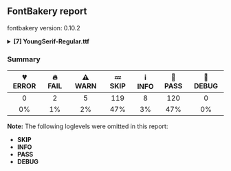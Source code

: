 ## FontBakery report

fontbakery version: 0.10.2

<details><summary><b>[7] YoungSerif-Regular.ttf</b></summary><div><details><summary>🔥 <b>FAIL:</b> Check if the vertical metrics of a family are similar to the same family hosted on Google Fonts. (<a href="https://font-bakery.readthedocs.io/en/stable/fontbakery/profiles/googlefonts.html#com.google.fonts/check/vertical_metrics_regressions">com.google.fonts/check/vertical_metrics_regressions</a>)</summary><div>


* 🔥 **FAIL** Young Serif Regular: OS/2 sTypoAscender is 930 when it should be 1046 [code: bad-typo-ascender]
* 🔥 **FAIL** Young Serif Regular: OS/2 sTypoDescender is -275 when it should be -366 [code: bad-typo-descender]
* 🔥 **FAIL** Young Serif Regular: hhea Ascender is 930 when it should be 1046 [code: bad-hhea-ascender]
* 🔥 **FAIL** Young Serif Regular: hhea Descender is -275 when it should be -366 [code: bad-hhea-descender]
</div></details><details><summary>🔥 <b>FAIL:</b> Do we have the latest version of FontBakery installed? (<a href="https://font-bakery.readthedocs.io/en/stable/fontbakery/profiles/universal.html#com.google.fonts/check/fontbakery_version">com.google.fonts/check/fontbakery_version</a>)</summary><div>


* 🔥 **FAIL** Current FontBakery version is 0.10.2, while a newer 0.10.4 is already available. Please upgrade it with 'pip install -U fontbakery' [code: outdated-fontbakery]
</div></details><details><summary>⚠ <b>WARN:</b> Check for codepoints not covered by METADATA subsets. (<a href="https://font-bakery.readthedocs.io/en/stable/fontbakery/profiles/googlefonts.html#com.google.fonts/check/metadata/unreachable_subsetting">com.google.fonts/check/metadata/unreachable_subsetting</a>)</summary><div>


* ⚠ **WARN** The following codepoints supported by the font are not covered by
    any subsets defined in the font's metadata file, and will never
    be served. You can solve this by either manually adding additional
    subset declarations to METADATA.pb, or by editing the glyphset
    definitions.

 * U+02BD MODIFIER LETTER REVERSED COMMA: not included in any glyphset definition
 * U+02BE MODIFIER LETTER RIGHT HALF RING: not included in any glyphset definition
 * U+02BF MODIFIER LETTER LEFT HALF RING: not included in any glyphset definition
 * U+02C7 CARON: try adding one of: tifinagh, yi, canadian-aboriginal
 * U+02C8 MODIFIER LETTER VERTICAL LINE: not included in any glyphset definition
 * U+02CA MODIFIER LETTER ACUTE ACCENT: not included in any glyphset definition
 * U+02CB MODIFIER LETTER GRAVE ACCENT: not included in any glyphset definition
 * U+02CC MODIFIER LETTER LOW VERTICAL LINE: not included in any glyphset definition
 * U+02D8 BREVE: try adding one of: yi, canadian-aboriginal
 * U+02D9 DOT ABOVE: try adding one of: yi, canadian-aboriginal
 * U+02DB OGONEK: try adding one of: yi, canadian-aboriginal
 * U+02DD DOUBLE ACUTE ACCENT: not included in any glyphset definition
 * U+0302 COMBINING CIRCUMFLEX ACCENT: try adding one of: math, tifinagh, coptic, cherokee
 * U+0306 COMBINING BREVE: try adding one of: tifinagh, old-permic
 * U+0307 COMBINING DOT ABOVE: try adding one of: syriac, tai-le, tifinagh, coptic, old-permic, math, malayalam, canadian-aboriginal
 * U+030A COMBINING RING ABOVE: try adding syriac
 * U+030B COMBINING DOUBLE ACUTE ACCENT: try adding one of: osage, cherokee
 * U+030C COMBINING CARON: try adding one of: tai-le, cherokee
 * U+0312 COMBINING TURNED COMMA ABOVE: not included in any glyphset definition
 * U+0326 COMBINING COMMA BELOW: not included in any glyphset definition
 * U+0327 COMBINING CEDILLA: not included in any glyphset definition
 * U+0328 COMBINING OGONEK: not included in any glyphset definition
 * U+032E COMBINING BREVE BELOW: try adding syriac
 * U+0330 COMBINING TILDE BELOW: try adding one of: math, syriac, cherokee
 * U+0331 COMBINING MACRON BELOW: try adding one of: caucasian-albanian, syriac, tifinagh, gothic, cherokee
 * U+0394 GREEK CAPITAL LETTER DELTA: try adding one of: elbasan, math, greek
 * U+03A9 GREEK CAPITAL LETTER OMEGA: try adding one of: elbasan, math, greek
 * U+03BC GREEK SMALL LETTER MU: try adding one of: greek, math
 * U+03C0 GREEK SMALL LETTER PI: try adding one of: greek, yi, math
 * U+1EA0 LATIN CAPITAL LETTER A WITH DOT BELOW: try adding vietnamese
 * U+1EA1 LATIN SMALL LETTER A WITH DOT BELOW: try adding vietnamese
 * U+1EB8 LATIN CAPITAL LETTER E WITH DOT BELOW: try adding vietnamese
 * U+1EB9 LATIN SMALL LETTER E WITH DOT BELOW: try adding vietnamese
 * U+1EBC LATIN CAPITAL LETTER E WITH TILDE: try adding vietnamese
 * U+1EBD LATIN SMALL LETTER E WITH TILDE: try adding vietnamese
 * U+1ECA LATIN CAPITAL LETTER I WITH DOT BELOW: try adding vietnamese
 * U+1ECB LATIN SMALL LETTER I WITH DOT BELOW: try adding vietnamese
 * U+1ECC LATIN CAPITAL LETTER O WITH DOT BELOW: try adding vietnamese
 * U+1ECD LATIN SMALL LETTER O WITH DOT BELOW: try adding vietnamese
 * U+1EE4 LATIN CAPITAL LETTER U WITH DOT BELOW: try adding vietnamese
 * U+1EE5 LATIN SMALL LETTER U WITH DOT BELOW: try adding vietnamese
 * U+2007 FIGURE SPACE: not included in any glyphset definition
 * U+2008 PUNCTUATION SPACE: not included in any glyphset definition
 * U+200A HAIR SPACE: not included in any glyphset definition
 * U+2010 HYPHEN: try adding one of: kaithi, sora-sompeng, lisu, yi, cham, kayah-li, sundanese, coptic, kharoshthi, syloti-nagri
 * U+2012 FIGURE DASH: not included in any glyphset definition
 * U+2015 HORIZONTAL BAR: try adding adlam
 * U+2021 DOUBLE DAGGER: try adding adlam
 * U+2030 PER MILLE SIGN: try adding adlam
 * U+2070 SUPERSCRIPT ZERO: not included in any glyphset definition
 * U+2075 SUPERSCRIPT FIVE: not included in any glyphset definition
 * U+2076 SUPERSCRIPT SIX: not included in any glyphset definition
 * U+2077 SUPERSCRIPT SEVEN: not included in any glyphset definition
 * U+2078 SUPERSCRIPT EIGHT: not included in any glyphset definition
 * U+2079 SUPERSCRIPT NINE: not included in any glyphset definition
 * U+2080 SUBSCRIPT ZERO: not included in any glyphset definition
 * U+2081 SUBSCRIPT ONE: not included in any glyphset definition
 * U+2082 SUBSCRIPT TWO: not included in any glyphset definition
 * U+2083 SUBSCRIPT THREE: not included in any glyphset definition
 * U+2084 SUBSCRIPT FOUR: not included in any glyphset definition
 * U+2085 SUBSCRIPT FIVE: not included in any glyphset definition
 * U+2086 SUBSCRIPT SIX: not included in any glyphset definition
 * U+2087 SUBSCRIPT SEVEN: not included in any glyphset definition
 * U+2088 SUBSCRIPT EIGHT: not included in any glyphset definition
 * U+2089 SUBSCRIPT NINE: not included in any glyphset definition
 * U+2105 CARE OF: not included in any glyphset definition
 * U+2106 CADA UNA: not included in any glyphset definition
 * U+2116 NUMERO SIGN: try adding cyrillic
 * U+2126 OHM SIGN: not included in any glyphset definition
 * U+212E ESTIMATED SYMBOL: not included in any glyphset definition
 * U+21E7 UPWARDS WHITE ARROW: try adding symbols
 * U+2202 PARTIAL DIFFERENTIAL: try adding math
 * U+2205 EMPTY SET: try adding math
 * U+2206 INCREMENT: try adding math
 * U+220F N-ARY PRODUCT: try adding math
 * U+2211 N-ARY SUMMATION: try adding math
 * U+2219 BULLET OPERATOR: try adding one of: math, symbols, tai-tham, yi
 * U+221A SQUARE ROOT: try adding math
 * U+221E INFINITY: try adding math
 * U+222B INTEGRAL: try adding math
 * U+2248 ALMOST EQUAL TO: try adding math
 * U+2260 NOT EQUAL TO: try adding math
 * U+2264 LESS-THAN OR EQUAL TO: try adding math
 * U+2265 GREATER-THAN OR EQUAL TO: try adding math
 * U+2317 VIEWDATA SQUARE: try adding symbols
 * U+2318 PLACE OF INTEREST SIGN: try adding symbols
 * U+2325 OPTION KEY: try adding symbols
 * U+25A0 BLACK SQUARE: try adding symbols
 * U+25A1 WHITE SQUARE: try adding symbols
 * U+25B2 BLACK UP-POINTING TRIANGLE: try adding symbols
 * U+25B3 WHITE UP-POINTING TRIANGLE: try adding one of: math, symbols
 * U+25B6 BLACK RIGHT-POINTING TRIANGLE: try adding symbols
 * U+25B7 WHITE RIGHT-POINTING TRIANGLE: try adding one of: math, symbols
 * U+25BC BLACK DOWN-POINTING TRIANGLE: try adding symbols
 * U+25BD WHITE DOWN-POINTING TRIANGLE: try adding one of: math, symbols
 * U+25C0 BLACK LEFT-POINTING TRIANGLE: try adding symbols
 * U+25C1 WHITE LEFT-POINTING TRIANGLE: try adding one of: math, symbols
 * U+25C6 BLACK DIAMOND: try adding symbols
 * U+25C7 WHITE DIAMOND: try adding symbols
 * U+25CA LOZENGE: try adding one of: math, symbols
 * U+25CB WHITE CIRCLE: try adding symbols
 * U+25CC DOTTED CIRCLE: try adding one of: zanabazar-square, lepcha, nko, soyombo, malayalam, buhid, limbu, grantha, wancho, gurmukhi, siddham, khmer, batak, manichaean, kannada, osage, buginese, new-tai-lue, miao, elbasan, khojki, tai-le, lao, masaram-gondi, duployan, dogra, ahom, tifinagh, mahajani, mongolian, phags-pa, tibetan, gujarati, sinhala, kayah-li, khudawadi, tamil, takri, marchen, syriac, symbols, pahawh-hmong, gunjala-gondi, sundanese, hanunoo, music, balinese, brahmi, old-permic, psalter-pahlavi, syloti-nagri, modi, yi, cham, coptic, newa, telugu, thaana, thai, javanese, oriya, meetei-mayek, tagbanwa, hebrew, bassa-vah, bhaiksuki, mandaic, devanagari, hanifi-rohingya, rejang, sogdian, tai-viet, bengali, chakma, caucasian-albanian, myanmar, sharada, tagalog, math, adlam, kaithi, mende-kikakui, tirhuta, kharoshthi
 * U+25CF BLACK CIRCLE: try adding symbols
 * U+2B1B BLACK LARGE SQUARE: try adding symbols
 * U+2B1C WHITE LARGE SQUARE: try adding symbols
 * U+2B98 THREE-D TOP-LIGHTED LEFTWARDS EQUILATERAL ARROWHEAD: try adding symbols
 * U+2B99 THREE-D RIGHT-LIGHTED UPWARDS EQUILATERAL ARROWHEAD: try adding symbols
 * U+2B9A THREE-D TOP-LIGHTED RIGHTWARDS EQUILATERAL ARROWHEAD: try adding symbols
 * U+2B9B THREE-D LEFT-LIGHTED DOWNWARDS EQUILATERAL ARROWHEAD: try adding symbols
 * U+2B9C BLACK LEFTWARDS EQUILATERAL ARROWHEAD: try adding symbols
 * U+2B9D BLACK UPWARDS EQUILATERAL ARROWHEAD: try adding symbols
 * U+2B9E BLACK RIGHTWARDS EQUILATERAL ARROWHEAD: try adding symbols
 * U+2B9F BLACK DOWNWARDS EQUILATERAL ARROWHEAD: try adding symbols
 * U+E133 : not included in any glyphset definition
 * U+E134 : not included in any glyphset definition
 * U+FB00 LATIN SMALL LIGATURE FF: not included in any glyphset definition
 * U+FB01 LATIN SMALL LIGATURE FI: not included in any glyphset definition
 * U+FB02 LATIN SMALL LIGATURE FL: not included in any glyphset definition
 * U+FB03 LATIN SMALL LIGATURE FFI: not included in any glyphset definition
 * U+FB04 LATIN SMALL LIGATURE FFL: not included in any glyphset definition

Or you can add the above codepoints to one of the subsets supported by the font: `latin`, `latin-ext` [code: unreachable-subsetting]
</div></details><details><summary>⚠ <b>WARN:</b> Glyphs are similiar to Google Fonts version? (<a href="https://font-bakery.readthedocs.io/en/stable/fontbakery/profiles/googlefonts.html#com.google.fonts/check/production_glyphs_similarity">com.google.fonts/check/production_glyphs_similarity</a>)</summary><div>


* ⚠ **WARN** Following glyphs differ greatly from Google Fonts version:
	* .notdef
	* A
	* AE
	* AEacute
	* Aacute
	* Abreve
	* Acircumflex
	* Adieresis
	* Agrave
	* Amacron
	* Aogonek
	* Aring
	* Aringacute
	* Atilde
	* B
	* C
	* Cacute
	* Ccaron
	* Ccedilla
	* Ccircumflex
	* Cdotaccent
	* D
	* Dcaron
	* Dcroat
	* Dmacronbelow
	* E
	* Eacute
	* Ebreve
	* Ecaron
	* Ecircumflex
	* Edieresis
	* Edotaccent
	* Egrave
	* Emacron
	* Eng
	* Eogonek
	* Eth
	* Euro
	* F
	* G
	* Gbreve
	* Gcaron
	* Gcircumflex
	* Gdotaccent
	* H
	* Hbar
	* Hcircumflex
	* I
	* IJ
	* Iacute
	* Ibreve
	* Icircumflex
	* Idieresis
	* Idotaccent
	* Igrave
	* Imacron
	* Iogonek
	* Itilde
	* J
	* Jcircumflex
	* K
	* L
	* Lacute
	* Lcaron
	* Ldot
	* Lmacronbelow
	* Lslash
	* M
	* N
	* Nacute
	* Ncaron
	* Nmacronbelow
	* Ntilde
	* O
	* OE
	* Oacute
	* Obreve
	* Ocircumflex
	* Odieresis
	* Ograve
	* Ohungarumlaut
	* Omacron
	* Oslash
	* Oslashacute
	* Otilde
	* P
	* Q
	* R
	* Racute
	* Rcaron
	* Rmacronbelow
	* S
	* Sacute
	* Scaron
	* Scedilla
	* Scircumflex
	* T
	* Tbar
	* Tcaron
	* Thorn
	* Tmacronbelow
	* U
	* Uacute
	* Ubreve
	* Ucircumflex
	* Udieresis
	* Ugrave
	* Uhungarumlaut
	* Umacron
	* Uogonek
	* Uring
	* Utilde
	* V
	* W
	* Wacute
	* Wcircumflex
	* Wdieresis
	* Wgrave
	* X
	* Y
	* Yacute
	* Ycircumflex
	* Ydieresis
	* Ygrave
	* Z
	* Zacute
	* Zcaron
	* Zdotaccent
	* a
	* aacute
	* abreve
	* acircumflex
	* adieresis
	* ae
	* aeacute
	* agrave
	* amacron
	* ampersand
	* aogonek
	* approxequal
	* aring
	* aringacute
	* asciicircum
	* asciitilde
	* asterisk
	* at
	* atilde
	* b
	* backslash
	* bar
	* braceleft
	* braceright
	* bracketleft
	* bracketright
	* breve
	* brokenbar
	* bullet
	* c
	* cacute
	* caron
	* ccaron
	* ccedilla
	* ccircumflex
	* cdotaccent
	* cedilla
	* cent
	* circle
	* circumflex
	* colon
	* comma
	* copyright
	* currency
	* d
	* dagger
	* daggerdbl
	* dcaron
	* dcroat
	* degree
	* dieresis
	* divide
	* dmacronbelow
	* dollar
	* dotlessi
	* e
	* eacute
	* ebreve
	* ecaron
	* ecircumflex
	* edieresis
	* edotaccent
	* egrave
	* eight
	* eight.dnom
	* eight.lf
	* eight.numr
	* eight.tf
	* eight.tosf
	* ellipsis
	* emacron
	* emdash
	* emptyset
	* endash
	* eng
	* eogonek
	* equal
	* estimated
	* eth
	* exclam
	* exclamdown
	* f
	* f_f
	* f_f_i
	* f_f_ij
	* f_f_l
	* f_i
	* f_l
	* figuredash
	* filledbox
	* five
	* five.dnom
	* five.lf
	* five.numr
	* five.tf
	* five.tosf
	* florin
	* four
	* four.dnom
	* four.lf
	* four.numr
	* four.tf
	* four.tosf
	* fraction
	* g
	* gbreve
	* gcaron
	* gcircumflex
	* gdotaccent
	* germandbls
	* greater
	* greaterequal
	* guillemotleft
	* guillemotright
	* guilsinglleft
	* guilsinglright
	* h
	* hbar
	* hcircumflex
	* hungarumlaut
	* hyphen
	* i
	* i.loclTRK
	* iacute
	* ibreve
	* icircumflex
	* idieresis
	* igrave
	* ij
	* imacron
	* infinity
	* integral
	* iogonek
	* itilde
	* j
	* jcircumflex
	* k
	* kgreenlandic
	* l
	* lacute
	* lcaron
	* ldot
	* less
	* lessequal
	* lmacronbelow
	* logicalnot
	* lozenge
	* lslash
	* m
	* minus
	* multiply
	* n
	* nacute
	* napostrophe
	* ncaron
	* nine
	* nine.dnom
	* nine.lf
	* nine.numr
	* nine.tf
	* nine.tosf
	* nmacronbelow
	* notequal
	* ntilde
	* numbersign
	* o
	* oacute
	* obreve
	* ocircumflex
	* odieresis
	* oe
	* ogonek
	* ograve
	* ohungarumlaut
	* omacron
	* one
	* one.dnom
	* one.lf
	* one.numr
	* one.tf
	* one.tosf
	* onehalf
	* onequarter
	* ordfeminine
	* ordmasculine
	* oslash
	* oslashacute
	* otilde
	* p
	* paragraph
	* parenleft
	* parenright
	* partialdiff
	* percent
	* perthousand
	* pi
	* plus
	* plusminus
	* product
	* q
	* question
	* questiondown
	* quotedbl
	* quotedblbase
	* quotedblleft
	* quotedblright
	* quoteleft
	* quoteright
	* quotesinglbase
	* r
	* racute
	* radical
	* rcaron
	* registered
	* ring
	* rmacronbelow
	* s
	* sacute
	* scaron
	* scedilla
	* scircumflex
	* second
	* section
	* semicolon
	* seven
	* seven.dnom
	* seven.lf
	* seven.numr
	* seven.tf
	* seven.tosf
	* six
	* six.dnom
	* six.lf
	* six.numr
	* six.tf
	* six.tosf
	* slash
	* sterling
	* summation
	* t
	* tbar
	* tcaron
	* thorn
	* three
	* three.dnom
	* three.lf
	* three.numr
	* three.tf
	* three.tosf
	* threequarters
	* tilde
	* tildecomb
	* tmacronbelow
	* trademark
	* triagdn
	* triagup
	* two
	* two.dnom
	* two.lf
	* two.numr
	* two.tf
	* two.tosf
	* u
	* uacute
	* ubreve
	* ucircumflex
	* udieresis
	* ugrave
	* uhungarumlaut
	* umacron
	* underscore
	* uni004A0301
	* uni006A0301
	* uni00B2
	* uni00B3
	* uni00B5
	* uni00B9
	* uni0122
	* uni0123
	* uni0136
	* uni0137
	* uni013B
	* uni013C
	* uni0145
	* uni0146
	* uni0156
	* uni0157
	* uni0162
	* uni0163
	* uni018F
	* uni019D
	* uni01EA
	* uni01EB
	* uni0218
	* uni0219
	* uni021A
	* uni021B
	* uni0232
	* uni0233
	* uni0237
	* uni0259
	* uni0272
	* uni0302
	* uni0306
	* uni0308
	* uni030A
	* uni030B
	* uni030C
	* uni0327
	* uni0328
	* uni032E
	* uni0394
	* uni03A9
	* uni03BC
	* uni1E08
	* uni1E09
	* uni1E0C
	* uni1E0D
	* uni1E14
	* uni1E15
	* uni1E16
	* uni1E17
	* uni1E1C
	* uni1E1D
	* uni1E20
	* uni1E21
	* uni1E24
	* uni1E25
	* uni1E2A
	* uni1E2B
	* uni1E2E
	* uni1E2F
	* uni1E36
	* uni1E37
	* uni1E42
	* uni1E43
	* uni1E44
	* uni1E45
	* uni1E46
	* uni1E47
	* uni1E4C
	* uni1E4D
	* uni1E4E
	* uni1E4F
	* uni1E50
	* uni1E51
	* uni1E52
	* uni1E53
	* uni1E5A
	* uni1E5B
	* uni1E60
	* uni1E61
	* uni1E62
	* uni1E63
	* uni1E64
	* uni1E65
	* uni1E66
	* uni1E67
	* uni1E68
	* uni1E69
	* uni1E6C
	* uni1E6D
	* uni1E78
	* uni1E79
	* uni1E7A
	* uni1E7B
	* uni1E8E
	* uni1E8F
	* uni1E92
	* uni1E93
	* uni1E97
	* uni1E9E
	* uni1EA0
	* uni1EA1
	* uni1EB8
	* uni1EB9
	* uni1EBC
	* uni1EBD
	* uni1ECA
	* uni1ECB
	* uni1ECC
	* uni1ECD
	* uni1EE4
	* uni1EE5
	* uni1EF8
	* uni1EF9
	* uni2010
	* uni2015
	* uni2070
	* uni2074
	* uni2075
	* uni2076
	* uni2077
	* uni2078
	* uni2079
	* uni2080
	* uni2081
	* uni2082
	* uni2083
	* uni2084
	* uni2085
	* uni2086
	* uni2087
	* uni2088
	* uni2089
	* uni2105
	* uni2106
	* uni2113
	* uni2116
	* uni2126
	* uni21E7
	* uni2206
	* uni2215
	* uni2219
	* uni2317
	* uni2318
	* uni2325
	* uni25A1
	* uni25B3
	* uni25B6
	* uni25B7
	* uni25BD
	* uni25C0
	* uni25C1
	* uni25C6
	* uni25C7
	* uni25CF
	* uni2B1B
	* uni2B1C
	* uni2B98
	* uni2B99
	* uni2B9A
	* uni2B9B
	* uni2B9C
	* uni2B9D
	* uni2B9E
	* uni2B9F
	* uogonek
	* uring
	* utilde
	* v
	* w
	* wacute
	* wcircumflex
	* wdieresis
	* wgrave
	* x
	* y
	* yacute
	* ycircumflex
	* ydieresis
	* yen
	* ygrave
	* z
	* zacute
	* zcaron
	* zdotaccent
	* zero
	* zero.dnom
	* zero.dnom.zero
	* zero.lf
	* zero.lf.zero
	* zero.numr
	* zero.numr.zero
	* zero.tf
	* zero.tf.zero
	* zero.tosf
	* zero.tosf.zero and zero.zero
</div></details><details><summary>⚠ <b>WARN:</b> Is there kerning info for non-ligated sequences? (<a href="https://font-bakery.readthedocs.io/en/stable/fontbakery/profiles/googlefonts.html#com.google.fonts/check/kerning_for_non_ligated_sequences">com.google.fonts/check/kerning_for_non_ligated_sequences</a>)</summary><div>


* ⚠ **WARN** GPOS table lacks kerning info for the following non-ligated sequences:

	- f + f

	- f + i

	- i + f

	- f + l

	- l + f

	- i + l [code: lacks-kern-info]
</div></details><details><summary>⚠ <b>WARN:</b> Check if each glyph has the recommended amount of contours. (<a href="https://font-bakery.readthedocs.io/en/stable/fontbakery/profiles/universal.html#com.google.fonts/check/contour_count">com.google.fonts/check/contour_count</a>)</summary><div>


* ⚠ **WARN** This check inspects the glyph outlines and detects the total number of contours in each of them. The expected values are infered from the typical ammounts of contours observed in a large collection of reference font families. The divergences listed below may simply indicate a significantly different design on some of your glyphs. On the other hand, some of these may flag actual bugs in the font such as glyphs mapped to an incorrect codepoint. Please consider reviewing the design and codepoint assignment of these to make sure they are correct.

The following glyphs do not have the recommended number of contours:

	- Glyph name: aogonek	Contours detected: 3	Expected: 2

	- Glyph name: eogonek	Contours detected: 3	Expected: 2

	- Glyph name: Uogonek	Contours detected: 2	Expected: 1

	- Glyph name: uogonek	Contours detected: 2	Expected: 1

	- Glyph name: uni01EA	Contours detected: 3	Expected: 2

	- Glyph name: uni01EB	Contours detected: 3	Expected: 2

	- Glyph name: uni1E08	Contours detected: 3	Expected: 2

	- Glyph name: uni1E09	Contours detected: 3	Expected: 2

	- Glyph name: uni1E1C	Contours detected: 3	Expected: 2

	- Glyph name: uni1E1D	Contours detected: 4	Expected: 3

	- Glyph name: Uogonek	Contours detected: 2	Expected: 1

	- Glyph name: aogonek	Contours detected: 3	Expected: 2

	- Glyph name: eogonek	Contours detected: 3	Expected: 2

	- Glyph name: uni1E08	Contours detected: 3	Expected: 2

	- Glyph name: uni1E09	Contours detected: 3	Expected: 2

	- Glyph name: uni1E1C	Contours detected: 3	Expected: 2

	- Glyph name: uni1E1D	Contours detected: 4	Expected: 3

	- Glyph name: uogonek	Contours detected: 2	Expected: 1
 [code: contour-count]
</div></details><details><summary>⚠ <b>WARN:</b> Do outlines contain any jaggy segments? (<a href="https://font-bakery.readthedocs.io/en/stable/fontbakery/profiles/<Section: Outline Correctness Checks>.html#com.google.fonts/check/outline_jaggy_segments">com.google.fonts/check/outline_jaggy_segments</a>)</summary><div>


* ⚠ **WARN** The following glyphs have jaggy segments:

	* ae (U+00E6): L<<346.0,-9.0>--<356.0,73.0>>/B<<356.0,73.0>-<344.0,42.0>-<312.5,15.5>> = 14.208302348654348

	* aeacute (U+01FD): L<<346.0,-9.0>--<356.0,73.0>>/B<<356.0,73.0>-<344.0,42.0>-<312.5,15.5>> = 14.208302348654348 [code: found-jaggy-segments]
</div></details><br></div></details>

### Summary

| 💔 ERROR | 🔥 FAIL | ⚠ WARN | 💤 SKIP | ℹ INFO | 🍞 PASS | 🔎 DEBUG |
|:-----:|:----:|:----:|:----:|:----:|:----:|:----:|
| 0 | 2 | 5 | 119 | 8 | 120 | 0 |
| 0% | 1% | 2% | 47% | 3% | 47% | 0% |

**Note:** The following loglevels were omitted in this report:
* **SKIP**
* **INFO**
* **PASS**
* **DEBUG**
